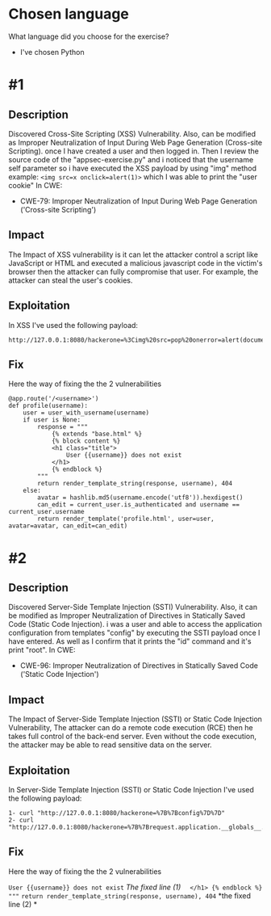 # Chosen language

What language did you choose for the exercise?

- I've chosen Python

# \#1

## Description

Discovered Cross-Site Scripting (XSS) Vulnerability. Also, can be modified as Improper Neutralization of Input During Web Page Generation (Cross-site Scripting).
once I have created a user and then logged in. Then I review the source code of the "appsec-exercise.py" and i noticed that the username self parameter so i have executed the XSS payload by using "img" method example: `<img src=x onclick=alert(1)>` which I was able to print the "user cookie"
In CWE:
- CWE-79: Improper Neutralization of Input During Web Page Generation ('Cross-site Scripting')


## Impact

The Impact of XSS vulnerability is it can let the attacker control a script like JavaScript or HTML and executed a malicious javascript code
in the victim's browser then the attacker can fully compromise that user. For example, the attacker can steal the user's cookies.

## Exploitation

In XSS I've used the following payload:

```
http://127.0.0.1:8080/hackerone=%3Cimg%20src=pop%20onerror=alert(document.cookie)%3E
```

## Fix

Here the way of fixing the the 2 vulnerabilities
```
@app.route('/<username>')
def profile(username):
    user = user_with_username(username)
    if user is None:
        response = """
            {% extends "base.html" %}
            {% block content %}
            <h1 class="title">
                User {{username}} does not exist
            </h1>
            {% endblock %}
        """
        return render_template_string(response, username), 404
    else:
        avatar = hashlib.md5(username.encode('utf8')).hexdigest()
        can_edit = current_user.is_authenticated and username == current_user.username
        return render_template('profile.html', user=user, avatar=avatar, can_edit=can_edit)

```

# \#2


## Description

Discovered Server-Side Template Injection (SSTI) Vulnerability. Also, it can be modified as Improper Neutralization of Directives in Statically Saved Code (Static Code Injection).
i was a user and able to access the application configuration from templates "config" by executing the SSTI payload once I have entered.
As well as I confirm that it prints the "id" command and it's print "root".
In CWE:
- CWE-96: Improper Neutralization of Directives in Statically Saved Code ('Static Code Injection')

## Impact

The Impact of Server-Side Template Injection (SSTI) or Static Code Injection Vulnerability, The attacker can do a remote code execution (RCE) then he takes full control of the back-end server.
Even without the code execution, the attacker may be able to read sensitive data on the server.

## Exploitation

In Server-Side Template Injection (SSTI) or Static Code Injection I've used the following payload:

```
1- curl "http://127.0.0.1:8080/hackerone=%7B%7Bconfig%7D%7D"
2- curl "http://127.0.0.1:8080/hackerone=%7B%7Brequest.application.__globals__.__builtins__.__import__('os').popen('id').read()%7D%7D"
```

## Fix


Here the way of fixing the the 2 vulnerabilities

   `User {{username}} does not exist` *The fixed line (1)*
          `  </h1>
            {% endblock %}
        """`
        `return render_template_string(response, username), 404` *the fixed line (2) *

